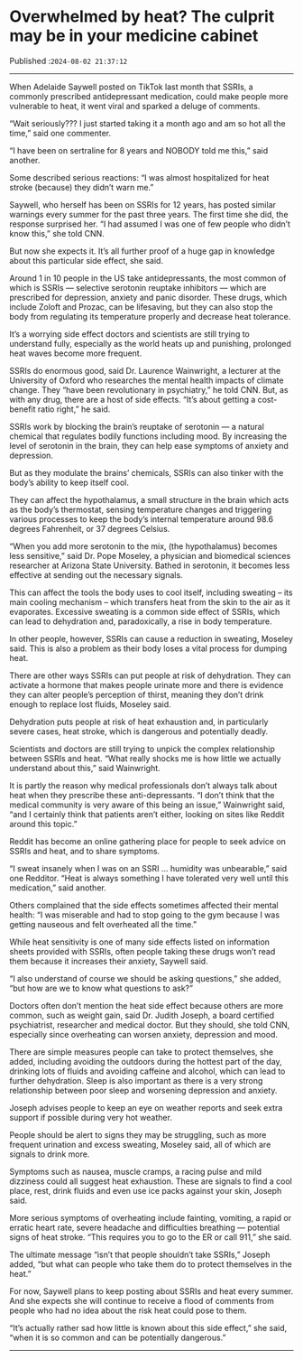 # Overwhelmed by heat? The culprit may be in your medicine cabinet

Published :`2024-08-02 21:37:12`

---

When Adelaide Saywell posted on TikTok last month that SSRIs, a commonly prescribed antidepressant medication, could make people more vulnerable to heat, it went viral and sparked a deluge of comments.

“Wait seriously??? I just started taking it a month ago and am so hot all the time,” said one commenter.

“I have been on sertraline for 8 years and NOBODY told me this,” said another.

Some described serious reactions: “I was almost hospitalized for heat stroke (because) they didn’t warn me.”

Saywell, who herself has been on SSRIs for 12 years, has posted similar warnings every summer for the past three years. The first time she did, the response surprised her. “I had assumed I was one of few people who didn’t know this,” she told CNN.

But now she expects it. It’s all further proof of a huge gap in knowledge about this particular side effect, she said.

Around 1 in 10 people in the US take antidepressants, the most common of which is SSRIs — selective serotonin reuptake inhibitors — which are prescribed for depression, anxiety and panic disorder. These drugs, which include Zoloft and Prozac, can be lifesaving, but they can also stop the body from regulating its temperature properly and decrease heat tolerance.

It’s a worrying side effect doctors and scientists are still trying to understand fully, especially as the world heats up and punishing, prolonged heat waves become more frequent.

SSRIs do enormous good, said Dr. Laurence Wainwright, a lecturer at the University of Oxford who researches the mental health impacts of climate change. They “have been revolutionary in psychiatry,” he told CNN. But, as with any drug, there are a host of side effects. “It’s about getting a cost-benefit ratio right,” he said.

SSRIs work by blocking the brain’s reuptake of serotonin — a natural chemical that regulates bodily functions including mood. By increasing the level of serotonin in the brain, they can help ease symptoms of anxiety and depression.

But as they modulate the brains’ chemicals, SSRIs can also tinker with the body’s ability to keep itself cool.

They can affect the hypothalamus, a small structure in the brain which acts as the body’s thermostat, sensing temperature changes and triggering various processes to keep the body’s internal temperature around 98.6 degrees Fahrenheit, or 37 degrees Celsius.

“When you add more serotonin to the mix, (the hypothalamus) becomes less sensitive,” said Dr. Pope Moseley, a physician and biomedical sciences researcher at Arizona State University. Bathed in serotonin, it becomes less effective at sending out the necessary signals.

This can affect the tools the body uses to cool itself, including sweating – its main cooling mechanism – which transfers heat from the skin to the air as it evaporates. Excessive sweating is a common side effect of SSRIs, which can lead to dehydration and, paradoxically, a rise in body temperature.

In other people, however, SSRIs can cause a reduction in sweating, Moseley said. This is also a problem as their body loses a vital process for dumping heat.

There are other ways SSRIs can put people at risk of dehydration. They can activate a hormone that makes people urinate more and there is evidence they can alter people’s perception of thirst, meaning they don’t drink enough to replace lost fluids, Moseley said.

Dehydration puts people at risk of heat exhaustion and, in particularly severe cases, heat stroke, which is dangerous and potentially deadly.

Scientists and doctors are still trying to unpick the complex relationship between SSRIs and heat. “What really shocks me is how little we actually understand about this,” said Wainwright.

It is partly the reason why medical professionals don’t always talk about heat when they prescribe these anti-depressants. “I don’t think that the medical community is very aware of this being an issue,” Wainwright said, “and I certainly think that patients aren’t either, looking on sites like Reddit around this topic.”

Reddit has become an online gathering place for people to seek advice on SSRIs and heat, and to share symptoms.

“I sweat insanely when I was on an SSRI … humidity was unbearable,” said one Redditor. “Heat is always something I have tolerated very well until this medication,” said another.

Others complained that the side effects sometimes affected their mental health: “I was miserable and had to stop going to the gym because I was getting nauseous and felt overheated all the time.”

While heat sensitivity is one of many side effects listed on information sheets provided with SSRIs, often people taking these drugs won’t read them because it increases their anxiety, Saywell said.

“I also understand of course we should be asking questions,” she added, “but how are we to know what questions to ask?”

Doctors often don’t mention the heat side effect because others are more common, such as weight gain, said Dr. Judith Joseph, a board certified psychiatrist, researcher and medical doctor. But they should, she told CNN, especially since overheating can worsen anxiety, depression and mood.

There are simple measures people can take to protect themselves, she added, including avoiding the outdoors during the hottest part of the day, drinking lots of fluids and avoiding caffeine and alcohol, which can lead to further dehydration. Sleep is also important as there is a very strong relationship between poor sleep and worsening depression and anxiety.

Joseph advises people to keep an eye on weather reports and seek extra support if possible during very hot weather.

People should be alert to signs they may be struggling, such as more frequent urination and excess sweating, Moseley said, all of which are signals to drink more.

Symptoms such as nausea, muscle cramps, a racing pulse and mild dizziness could all suggest heat exhaustion. These are signals to find a cool place, rest, drink fluids and even use ice packs against your skin, Joseph said.

More serious symptoms of overheating include fainting, vomiting, a rapid or erratic heart rate, severe headache and difficulties breathing — potential signs of heat stroke. “This requires you to go to the ER or call 911,” she said.

The ultimate message “isn’t that people shouldn’t take SSRIs,” Joseph added, “but what can people who take them do to protect themselves in the heat.”

For now, Saywell plans to keep posting about SSRIs and heat every summer. And she expects she will continue to receive a flood of comments from people who had no idea about the risk heat could pose to them.

“It’s actually rather sad how little is known about this side effect,” she said, “when it is so common and can be potentially dangerous.”

---


